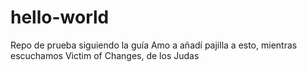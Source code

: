 # hello-world
Repo de prueba siguiendo la guía
Amo a añadí pajilla a esto, mientras escuchamos Victim of Changes, de los Judas
